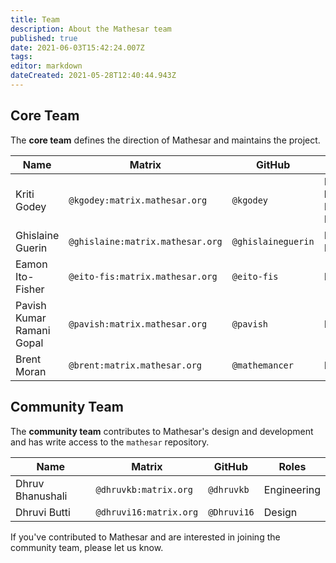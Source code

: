 ```yaml
---
title: Team
description: About the Mathesar team
published: true
date: 2021-06-03T15:42:24.007Z
tags: 
editor: markdown
dateCreated: 2021-05-28T12:40:44.943Z
---
```


## Core Team
The **core team** defines the direction of Mathesar and maintains the project.

| **Name** | **Matrix** | **GitHub** | **Roles** |
|-|-|-|-|
| Kriti Godey | `@kgodey:matrix.mathesar.org` | `@kgodey` | Project lead, Product, Engineering |
| Ghislaine Guerin | `@ghislaine:matrix.mathesar.org` | `@ghislaineguerin` | Product, Design |
| Eamon Ito-Fisher | `@eito-fis:matrix.mathesar.org` | `@eito-fis` | Engineering |
| Pavish Kumar Ramani Gopal | `@pavish:matrix.mathesar.org` | `@pavish` | Engineering |
| Brent Moran | `@brent:matrix.mathesar.org` | `@mathemancer` | Engineering |

## Community Team
The **community team** contributes to Mathesar's design and development and has write access to the `mathesar` repository.

| **Name** | **Matrix** | **GitHub** | **Roles** |
|-|-|-|-|
| Dhruv Bhanushali | `@dhruvkb:matrix.org` | `@dhruvkb` | Engineering |
| Dhruvi Butti | `@dhruvi16:matrix.org` | `@Dhruvi16` | Design |

 If you've contributed to Mathesar and are interested in joining the community team, please let us know.
 